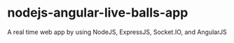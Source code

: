 # nodejs-angular-live-balls-app
A real time web app by using NodeJS, ExpressJS, Socket.IO, and AngularJS
